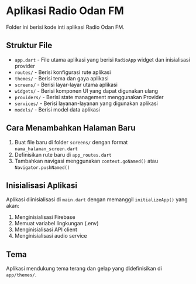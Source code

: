 # Aplikasi Radio Odan FM

Folder ini berisi kode inti aplikasi Radio Odan FM.

## Struktur File

- `app.dart` - File utama aplikasi yang berisi `RadioApp` widget dan inisialisasi provider
- `routes/` - Berisi konfigurasi rute aplikasi
- `themes/` - Berisi tema dan gaya aplikasi
- `screens/` - Berisi layar-layar utama aplikasi
- `widgets/` - Berisi komponen UI yang dapat digunakan ulang
- `providers/` - Berisi state management menggunakan Provider
- `services/` - Berisi layanan-layanan yang digunakan aplikasi
- `models/` - Berisi model data aplikasi

## Cara Menambahkan Halaman Baru

1. Buat file baru di folder `screens/` dengan format `nama_halaman_screen.dart`
2. Definisikan rute baru di `app_routes.dart`
3. Tambahkan navigasi menggunakan `context.goNamed()` atau `Navigator.pushNamed()`

## Inisialisasi Aplikasi

Aplikasi diinisialisasi di `main.dart` dengan memanggil `initializeApp()` yang akan:
1. Menginisialisasi Firebase
2. Memuat variabel lingkungan (.env)
3. Menginisialisasi API client
4. Menginisialisasi audio service

## Tema

Aplikasi mendukung tema terang dan gelap yang didefinisikan di `app/themes/`.
